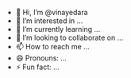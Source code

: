 - 👋 Hi, I’m @vinayedara
- 👀 I’m interested in ...
- 🌱 I’m currently learning ...
- 💞️ I’m looking to collaborate on ...
- 📫 How to reach me ...
- 😄 Pronouns: ...
- ⚡ Fun fact: ...

<!---
vinayedara/vinayedara is a ✨ special ✨ repository because its `README.md` (this file) appears on your GitHub profile.
You can click the Preview link to take a look at your changes.
--->
